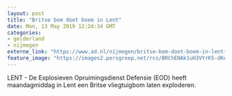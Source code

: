 ```yaml
---
layout: post
title: "Britse bom doet boem in Lent"
date: Mon, 13 May 2019 12:24:34 GMT
categories: 
- gelderland 
- nijmegen 
externe_link: "https://www.ad.nl/nijmegen/britse-bom-doet-boem-in-lent~a4674f67/"
feature_image: "https://images2.persgroep.net/rcs/BRChENAk1uH3VYrK5-dKoo9rLhk/diocontent/148229502/_fitwidth/400/?appId=21791a8992982cd8da851550a453bd7f&quality=0.7"
---
```


LENT - De Explosieven Opruimingsdienst Defensie (EOD) heeft maandagmiddag in Lent een Britse vliegtuigbom laten exploderen.

